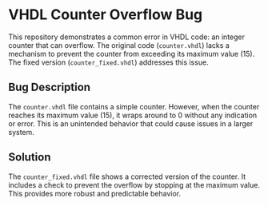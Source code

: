 # VHDL Counter Overflow Bug
This repository demonstrates a common error in VHDL code: an integer counter that can overflow.  The original code (`counter.vhdl`) lacks a mechanism to prevent the counter from exceeding its maximum value (15). The fixed version (`counter_fixed.vhdl`) addresses this issue.

## Bug Description
The `counter.vhdl` file contains a simple counter. However, when the counter reaches its maximum value (15), it wraps around to 0 without any indication or error. This is an unintended behavior that could cause issues in a larger system.

## Solution
The `counter_fixed.vhdl` file shows a corrected version of the counter.  It includes a check to prevent the overflow by stopping at the maximum value. This provides more robust and predictable behavior.
